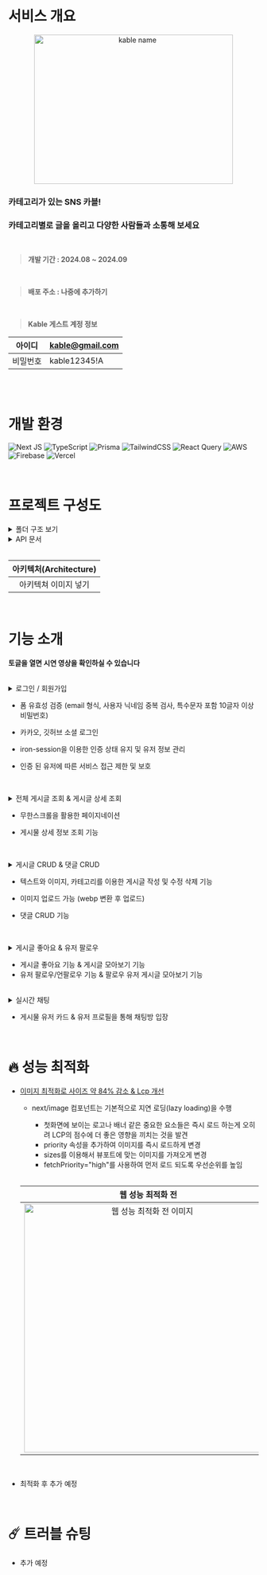 # 서비스 개요
<div align="center">
  <img src="https://github.com/user-attachments/assets/1fa0531a-9808-4d94-a7cd-357f943b855c" alt="kable name" width="400" height="300" />
</div>

### 카테고리가 있는 SNS 카블!
### 카테고리별로 글을 올리고 다양한 사람들과 소통해 보세요

<br/>

<blockquote>
<p dir="auto">
  <strong>개발 기간 : 2024.08 ~ 2024.09</strong> 
  </p>
</blockquote>

  <br/> 

  <blockquote>
    <p dir="auto">
  <strong>배포 주소 : 나중에 추가하기</strong>
      </p>
</blockquote>
  <br/>
  
   <blockquote>
    <p dir="auto">
<strong>Kable 게스트 계정 정보</strong>
</p>
</blockquote>

<markdown-accessiblity-table data-catalyst=""><table>
<thead>
<tr>
<th align="center">아이디</th>
<th align="left"><a href="kable@gmail.com">kable@gmail.com</a></th>
</tr>
</thead>
<tbody>
<tr>
<td align="center">비밀번호</td>
<td align="left">kable12345!A</td>
</tr>
</tbody>
</table></markdown-accessiblity-table>

<br/>
<br/>


# 개발 환경
![Next JS](https://img.shields.io/badge/Next-14-black?style=for-the-badge&logo=next.js&logoColor=white) ![TypeScript](https://img.shields.io/badge/typescript-%23007ACC.svg?style=for-the-badge&logo=typescript&logoColor=white) ![Prisma](https://img.shields.io/badge/Prisma-3982CE?style=for-the-badge&logo=Prisma&logoColor=white) ![TailwindCSS](https://img.shields.io/badge/tailwindcss-%2338B2AC.svg?style=for-the-badge&logo=tailwind-css&logoColor=white) ![React Query](https://img.shields.io/badge/-React%20Query-FF4154?style=for-the-badge&logo=react%20query&logoColor=white) ![AWS](https://img.shields.io/badge/AWS⠀S3-%23FF9900.svg?style=for-the-badge&logo=amazon-aws&logoColor=white) ![Firebase](https://img.shields.io/badge/firebase-a08021?style=for-the-badge&logo=firebase&logoColor=ffcd34) ![Vercel](https://img.shields.io/badge/vercel-%23000000.svg?style=for-the-badge&logo=vercel&logoColor=white)



<br/>

# 프로젝트 구성도

<details>
  <summary>폴더 구조 보기</summary>

  <br/>
  
  ```
📁 public
├──📁 assets
│   ├──📁 icons
│   └──📁 images
│
📁 app                    # 라우팅 폴더
├──📁 (auth)              # 그룹 라우팅 (auth)
│   ├──📁 create-account
│   ├──📁 enter
│   ├──📁 github
│   │   ├──📁 complete
│   │   └──📁 start
│   └──📁 kakao
│       ├──📁 complete
│       └──📁 start
│
├──📁 (tabs)              # 그룹 라우팅 (tabs)
│   ├──📁 category
│   ├──📁 chats
│   │   └──📁 [id]
│   ├──📁 following
│   ├──📁 home
│   ├──📁 items
│   │   ├──📁 upload
│   │   └──📁 [id]
│   └──📁 profile
│       └──📁 [id]
│
├──📁 api                 # api
│   ├──📁 category
│   ├──📁 items
│   │   └──📁 [id]
│   │      ├──📁 comments
│   │      ├──📁 heart
│   │      └──📁 views
│   ├──📁 user
│   │   └──📁 [id]
│   │      └──📁 follow
│   └──📁 logout
│
📁 hooks                  # React-Query hook (api)
│   
📁 _components
│   ├──📁 chats           # 채팅
│   ├──📁 common          # 공통 (button, 무한스크롤 등)
│   ├──📁 homeSection     # 화면 섹션
│   ├──📁 login           # 로그인
│   └──📁 modal           # 모달창
│
📁 _libs
├──📁 _client             # 클라이언트 관련
├──📁 _server             # 서버 관련
├──📁 config              # aws, firebase config
└──📁 schema              # zod 스키마
```

</details>

<details>
  <summary>API 문서</summary>

  <br/>
  
  - 유저 정보
    - **HTTP Method**: ”GET”
    - **Endpoint**: / api / user
    - 설명 : 현재 인증된 사용자의 정보를 가져옵니다.


- 로그아웃
    - **HTTP Method**: “POST”
    - **Endpoint**: / api / logout
    - 설명 : 현재 인증된 사용자의 쿠키를 제거합니다.
   

- 카테고리 정보
    - **HTTP Method**: ”GET”
    - **Endpoint**: / api / category
    - 설명 : 서버에 저장된 카테고리 정보를 가져옵니다.


- 아이템 정보
    - **HTTP Method**: ”GET”
    - **Endpoint**: / api / items
    - 설명 : 서버에 저장된 아이템 정보를 모두 가져옵니다.


- 아이템 디테일 정보
    - **HTTP Method**: ”GET”
    - **Endpoint**: / api / items / [id]
    - 설명 : 서버에 저장된 아이템 정보를 id를 매칭하여 가져옵니다.
   

- 아이템 삭제
    - **HTTP Method**: ”DELETE”
    - **Endpoint**: / api / items / [id]
    - 설명 : 서버에 저장된 아이템 정보 중 id를 매칭하여 삭제합니다.


- 좋아요 정보
    - **HTTP Method**: ”POST”
    - **Endpoint**: / api / items / [id] / heart
    - 설명 : 사용자가 하트를 누르면 하트를 생성 / 하트를 다시 누르면 하트를 삭제합니다.
    

- 댓글 생성
    - **HTTP Method**: ”POST”
    - **Endpoint**: / api / items / [id] / comments
    - 설명 : 사용자가 폼을 submit하면 현재 로그인 된 userId와 input의 payload를 서버로 전송하여 새로운 댓글을 추가합니다.
   

- 댓글 삭제
    - **HTTP Method**: ”DELETE”
    - **Endpoint**: / api / items / [id] / comments / [commentId]
    - 설명 : 버튼을 누르면 댓글을 삭제합니다.
  

- 댓글 수정
    - **HTTP Method**: ”PUT”
    - **Endpoint**: / api / items / [id] / comments / [commentId]
    - 설명 : 버튼을 누르면 댓글을 수정합니다.
   

- 프로필 페이지 유저 정보
    - **HTTP Method**: ”GET”
    - **Endpoint**: / api / user / [id] / route.ts
    - 설명 : url에 있는 id로 유저 정보를 불러옵니다.
   

- 특정 유저 아이템 들고 오기
    - **HTTP Method**: ”GET”
    - **Endpoint**: / api / items / user / [id] / route.ts
    - 설명 : url에 있는 id로 유저 정보를 불러옵니다.
    

- 아이템 조회수 증가
    - **HTTP Method**: ”POST”
    - **Endpoint**: / api / items / [id] / views / route.ts
    - 설명 : item의 views를 증가시킵니다.
    

- 팔로우 / 팔로잉
    - **HTTP Method**: ”POST”
    - **Endpoint**: / api / items / [id] / follow / route.ts
    - 설명 : 버튼을 눌렀을 때 팔로우 / 언팔로우 합니다.

  </details>

  <br/>

<table>
  <thead>
    <tr>
      <th align="center">아키텍처(Architecture)</th>
    </tr>
  </thead>
<tbody>
  <tr>
    <td align="center">
      아키텍쳐 이미지 넣기
    </td>
    </tr>
  </tbody>
</table>

<br/>

# 기능 소개

__토글을 열면 시연 영상을 확인하실 수 있습니다__

<br/>

<details>
  <summary>로그인 / 회원가입</summary>

  시연 gif 넣기
</details>

* 폼 유효성 검증 (email 형식, 사용자 닉네임 중복 검사, 특수문자 포함 10글자 이상 비밀번호)
* 카카오, 깃허브 소셜 로그인
* iron-session을 이용한 인증 상태 유지 및 유저 정보 관리
* 인증 된 유저에 따른 서비스 접근 제한 및 보호

  <br/>

<details>
  <summary>전체 게시글 조회 & 게시글 상세 조회</summary>

  시연 gif 넣기
</details>

* 무한스크롤을 활용한 페이지네이션
* 게시물 상세 정보 조회 기능

  <br/>

<details>
  <summary>게시글 CRUD & 댓글 CRUD</summary>

  시연 gif 넣기
</details>

* 텍스트와 이미지, 카테고리를 이용한 게시글 작성 및 수정 삭제 기능
* 이미지 업로드 가능 (webp 변환 후 업로드)
* 댓글 CRUD 기능

  <br/>

<details>
  <summary>게시글 좋아요 & 유저 팔로우</summary>

  시연 gif 넣기
</details>

* 게시글 좋아요 기능 & 게시글 모아보기 기능
* 유저 팔로우/언팔로우 기능 & 팔로우 유저 게시글 모아보기 기능

<br/>

<details>
  <summary>실시간 채팅</summary>

  시연 gif 넣기
</details>

* 게시물 유저 카드 & 유저 프로필을 통해 채팅방 입장

<br/>

# 🔥 성능 최적화
* [이미지 최적화로 사이즈 약 84% 감소 & Lcp 개선](https://taehyeon-smilestudy.tistory.com/51)
  * next/image 컴포넌트는 기본적으로 지연 로딩(lazy loading)을 수행
    * 첫화면에 보이는 로고나 배너 같은 중요한 요소들은 즉시 로드 하는게 오히려 LCP의 점수에 더 좋은 영향을 끼치는 것을 발견
    * priority 속성을 추가하여 이미지를 즉시 로드하게 변경
    * sizes를 이용해서 뷰포트에 맞는 이미지를 가져오게 변경
    * fetchPriority="high"를 사용하여 먼저 로드 되도록 우선순위를 높임
   
    <br/>
   
  <table>
    <thead>
      <tr>
        <th align="center">웹 성능 최적화 전</th>
        <th align="center">웹 성능 최적화 후</th>
        </tr>
      </thead>
        <tbody>
        <tr>
        <td align="center">
          <img src="https://github.com/user-attachments/assets/31a0daa8-bce0-48ea-9c1d-36b4bbabfc2e" alt="웹 성능 최적화 전 이미지" width="500px" style="max-width: 100%;">
        </td>
        <td align="center">
         <img src="https://github.com/user-attachments/assets/cea62949-ef5d-4960-9333-e570f243689f" alt="웹 성능 최적화 후 이미지" width="500px" style="max-width: 100%;">
        </td>
      </tr>
    </tbody>
  </table>

   <br/>
   
* 최적화 후 추가 예정

<br/>

# ☄️ 트러블 슈팅
* 추가 예정






















